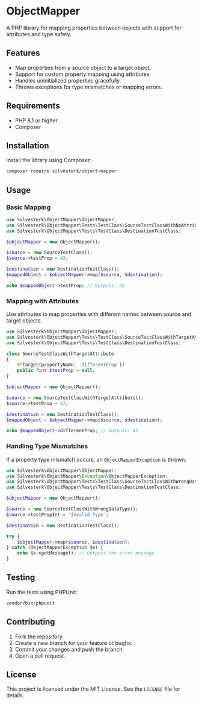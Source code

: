 
# ObjectMapper

A PHP library for mapping properties between objects with support for attributes and type safety.

## Features

- Map properties from a source object to a target object.
- Support for custom property mapping using attributes.
- Handles uninitialized properties gracefully.
- Throws exceptions for type mismatches or mapping errors.

## Requirements

- PHP 8.1 or higher
- Composer

## Installation

Install the library using Composer:

```bash
composer require silvesterk/object-mapper
```

## Usage

### Basic Mapping

```php
use Silvesterk\ObjectMapper\ObjectMapper;
use Silvesterk\ObjectMapper\Tests\TestClass\SourceTestClassWithNoAttributes;
use Silvesterk\ObjectMapper\Tests\TestClass\DestinationTestClass;

$objectMapper = new ObjectMapper();

$source = new SourceTestClass();
$source->testProp = 42;

$destination = new DestinationTestClass();
$mappedObject = $objectMapper->map($source, $destination);

echo $mappedObject->testProp; // Outputs: 42
```

### Mapping with Attributes

Use attributes to map properties with different names between source and target objects.

```php
use Silvesterk\ObjectMapper\ObjectMapper;
use Silvesterk\ObjectMapper\Tests\TestClass\SourceTestClassWithTargetAttribute;
use Silvesterk\ObjectMapper\Tests\TestClass\DestinationTestClass;

class SourceTestClassWithTargetAttribute
{
    #[Target(propertyName: 'differentProp')]
    public ?int $testProp = null;
}

$objectMapper = new ObjectMapper();

$source = new SourceTestClassWithTargetAttribute();
$source->testProp = 42;

$destination = new DestinationTestClass();
$mappedObject = $objectMapper->map($source, $destination);

echo $mappedObject->differentProp; // Outputs: 42
```

### Handling Type Mismatches

If a property type mismatch occurs, an `ObjectMapperException` is thrown.

```php
use Silvesterk\ObjectMapper\ObjectMapper;
use Silvesterk\ObjectMapper\Exception\ObjectMapperException;
use Silvesterk\ObjectMapper\Tests\TestClass\SourceTestClassWithWrongDataType;
use Silvesterk\ObjectMapper\Tests\TestClass\DestinationTestClass;

$objectMapper = new ObjectMapper();

$source = new SourceTestClassWithWrongDataType();
$source->testPropInt = 'Invalid Type';

$destination = new DestinationTestClass();

try {
    $objectMapper->map($source, $destination);
} catch (ObjectMapperException $e) {
    echo $e->getMessage(); // Outputs the error message
}
```

## Testing

Run the tests using PHPUnit:

```bash
vendor/bin/phpunit
```

## Contributing

1. Fork the repository.
2. Create a new branch for your feature or bugfix.
3. Commit your changes and push the branch.
4. Open a pull request.

## License

This project is licensed under the MIT License. See the `LICENSE` file for details.
